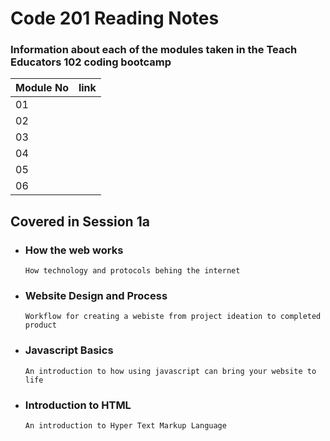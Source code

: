 # Code 201 Reading Notes

### Information about each of the modules taken in the Teach Educators 102 coding bootcamp



  | Module No | link                      |
  |-----------|-----------------------------|
  |  01       | []()                        |
  |  02       |                             |
  |  03       |                             |
  |  04      | []()                        |
  |  05      |                             |
  |  06      |                             |


## Covered in Session 1a

- ### **How the web works**
      How technology and protocols behing the internet
      
- ### **Website Design and Process**
      Workflow for creating a webiste from project ideation to completed product
      
- ### **Javascript Basics**
      An introduction to how using javascript can bring your website to life
      
- ### **Introduction to HTML** 
      An introduction to Hyper Text Markup Language    

